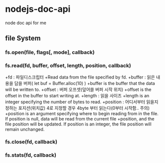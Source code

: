 # nodejs-doc-api

node doc api for me

## file System

### fs.open(file, flags[, mode], callback)

### fs.read(fd, buffer, offset, length, position, callback)
+fd : 파일디스크립터
+Read data from the file specified by fd.
+buffer : 읽은 내용을 담을 버퍼( let buf = Buffer.alloc(10) )
+buffer is the buffer that the data will be written to.
+offset : 버퍼 오프셋(덮어쓸 버퍼 시작 위치)
+offset is the offset in the buffer to start writing at.
+length : 읽을 사이즈
+length is an integer specifying the number of bytes to read.
+position : 어디서부터 읽을지 정하는 포지션(위치값) 4로 지정할 경우 4byte 부터 읽는다(0부터 시작함.. 주의)
+position is an argument specifying where to begin reading from in the file. If position is null, data will be read from the current file +position, and the file position will be updated. If position is an integer, the file position will remain unchanged.

### fs.close(fd, callback)

### fs.stats(fd, callback)


